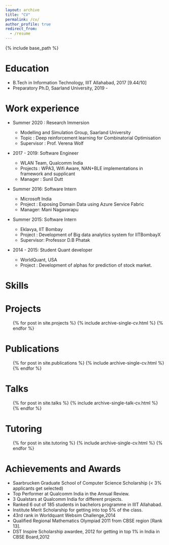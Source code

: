 ```yaml
---
layout: archive
title: "CV"
permalink: /cv/
author_profile: true
redirect_from:
  - /resume
---
```


{% include base_path %}

Education
======
* B.Tech in Information Technology, IIIT Allahabad, 2017 [9.44/10]
* Preparatory Ph.D, Saarland University, 2019 -

Work experience
======
* Summer 2020 : Research Immersion
  * Modelling and Simulation Group, Saarland University
  * Topic : Deep reinforcement learning for Combinatorial Optimisation
  * Supervisor : Prof. Verena Wolf

* 2017 - 2019: Software Engineer
  * WLAN Team, Qualcomm India
  * Projects : WPA3, Wifi Aware, NAN+BLE implementations in framework and supplicant
  * Manager : Sunil Dutt

* Summer 2016: Software Intern
  * Microsoft India
  * Project : Exposing Domain Data using Azure Service Fabric
  * Manager: Mani Nagavarapu 

* Summer 2015: Software Intern
  * Eklavya, IIT Bombay
  * Project : Development of Big data analytics system for IITBombayX
  * Supervisor: Professor D.B Phatak

* 2014 - 2015: Student Quant developer
  * WorldQuant, USA
  * Project : Development of alphas for prediction of stock market.

  
Skills
======

Projects
======
<ul>{% for post in site.projects %}
    {% include archive-single-cv.html %}
  {% endfor %}</ul>


Publications
======
  <ul>{% for post in site.publications %}
    {% include archive-single-cv.html %}
  {% endfor %}</ul>
  
Talks
======
  <ul>{% for post in site.talks %}
    {% include archive-single-talk-cv.html %}
  {% endfor %}</ul>
  
Tutoring
======
  <ul>{% for post in site.tutoring %}
    {% include archive-single-cv.html %}
  {% endfor %}</ul>
  
Achievements and Awards
======
* Saarbrucken Graduate School of Computer Science Scholarship (< 3% applicants get selected)
* Top Performer at Qualcomm India in the Annual Review.
* 3 Qualstars at Qualcomm India for different projects.
* Ranked 6 out of 185 students in bachelors programme in IIIT Allahabad.
* Institute Merit Scholarship for getting into top 5% of the class.
* 43rd rank in Worldquant Websim Challenge,2014
* Qualified Regional Mathematics Olympiad 2011 from CBSE region [Rank 13].
* DST Inspire Scholarship awardee, 2012 for getting in top 1% in India in CBSE Board,2012
